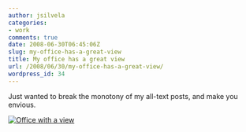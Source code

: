 ```yaml
---
author: jsilvela
categories:
- work
comments: true
date: 2008-06-30T06:45:06Z
slug: my-office-has-a-great-view
title: My office has a great view
url: /2008/06/30/my-office-has-a-great-view/
wordpress_id: 34
---
```


Just wanted to break the monotony of my all-text posts, and make you envious.

[![Office with a view](https://jsilvela.smugmug.com/photos/306900031_kZKs7-S.jpg)](https://jsilvela.smugmug.com/photos/306900031_kZKs7-L.jpg)


